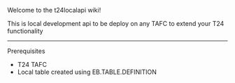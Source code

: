 Welcome to the t24localapi wiki!

This is local development api to be deploy on any TAFC to extend your T24 functionality

***

Prerequisites
- T24 TAFC
- Local table created using EB.TABLE.DEFINITION
